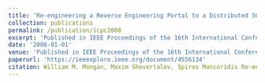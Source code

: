 ```yaml
---
title: 'Re-engineering a Reverse Engineering Portal to a Distributed SOA'
collection: publications
permalink: /publication/icpc2008
excerpt: 'Published in IEEE Proceedings of the 16th International Conference on Program Comprehension (ICPC) 2008.'
date: '2008-01-01'
venue: 'Published in IEEE Proceedings of the 16th International Conference on Program Comprehension (ICPC) 2008.'
paperurl: 'https://ieeexplore.ieee.org/document/4556134'
citation: William M. Mongan, Maxim Shevertalov, Spiros Mancoridis Re-engineering a Reverse Engineering Portal to a Distributed SOA Published in IEEE Proceedings of the 16th International Conference on Program Comprehension (ICPC) 2008.
---
```


